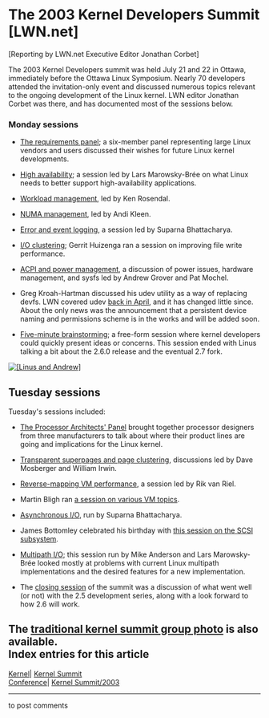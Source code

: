 # The 2003 Kernel Developers Summit [LWN.net]

[Reporting by LWN.net Executive Editor Jonathan Corbet]

The 2003 Kernel Developers summit was held July 21 and 22 in Ottawa, immediately before the Ottawa Linux Symposium. Nearly 70 developers attended the invitation-only event and discussed numerous topics relevant to the ongoing development of the Linux kernel. LWN editor Jonathan Corbet was there, and has documented most of the sessions below. 

### Monday sessions

  * [The requirements panel](/Articles/40613/); a six-member panel representing large Linux vendors and users discussed their wishes for future Linux kernel developments. 

  * [High availability](/Articles/40620/); a session led by Lars Marowsky-Brée on what Linux needs to better support high-availability applications. 

  * [Workload management](/Articles/40625/), led by Ken Rosendal. 

  * [NUMA management](/Articles/40626/), led by Andi Kleen. 

  * [Error and event logging](/Articles/40629/), a session led by Suparna Bhattacharya. 

  * [I/O clustering](/Articles/40635/); Gerrit Huizenga ran a session on improving file write performance. 

  * [ACPI and power management](/Articles/40636/), a discussion of power issues, hardware management, and sysfs led by Andrew Grover and Pat Mochel. 

  * Greg Kroah-Hartman discussed his udev utility as a way of replacing devfs. LWN covered udev [back in April](/Articles/28897/), and it has changed little since. About the only news was the announcement that a persistent device naming and permissions scheme is in the works and will be added soon. 

  * [Five-minute brainstorming](/Articles/40638/); a free-form session where kernel developers could quickly present ideas or concerns. This session ended with Linus talking a bit about the 2.6.0 release and the eventual 2.7 fork. 


[![\[Linus and
Andrew\]](https://static.lwn.net/images/ns/linus+andrew-sm.jpg)](/Articles/40902/)

## Tuesday sessions

Tuesday's sessions included: 

  * [The Processor Architects' Panel](/Articles/40831/) brought together processor designers from three manufacturers to talk about where their product lines are going and implications for the Linux kernel. 

  * [Transparent superpages and page clustering](/Articles/40840/), discussions led by Dave Mosberger and William Irwin. 

  * [Reverse-mapping VM performance](/Articles/40796/), a session led by Rik van Riel. 

  * Martin Bligh ran [a session on various VM topics](/Articles/40847/). 

  * [Asynchronous I/O](/Articles/40810/), run by Suparna Bhattacharya. 

  * James Bottomley celebrated his birthday with [this session on the SCSI subsystem](/Articles/40850/). 

  * [Multipath I/O](/Articles/40852/); this session run by Mike Anderson and Lars Marowsky-Brée looked mostly at problems with current Linux multipath implementations and the desired features for a new implementation. 

  * The [closing session](/Articles/40853/) of the summit was a discussion of what went well (or not) with the 2.5 development series, along with a look forward to how 2.6 will work. 




The [traditional kernel summit group photo](/Articles/40830/) is also available.  
Index entries for this article  
---  
[Kernel](/Kernel/Index)| [Kernel Summit](/Kernel/Index#Kernel_Summit)  
[Conference](/Archives/ConferenceIndex/)| [Kernel Summit/2003](/Archives/ConferenceIndex/#Kernel_Summit-2003)  
  


* * *

to post comments 
